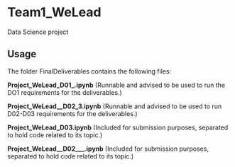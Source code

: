 # Team1_WeLead
Data Science project


## Usage

The folder FinalDeliverables contains the following files:

**Project_WeLead_D01_.ipynb**
(Runnable and advised to be used to run the DO1 requirements for the deliverables.)

**Project_WeLead__D02_3.ipynb**
(Runnable and advised to be used to run D02-D03 requirements for the deliverables.)

**Project_WeLead_D03.ipynb**
(Included for submission purposes, separated to hold code related to its topic.)

**Project_WeLead__D02___.ipynb**
(Included for submission purposes, separated to hold code related to its topic.)
